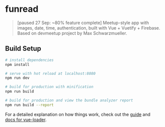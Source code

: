 # funread

> [paused 27 Sep: ~80% feature complete] Meetup-style app with images, date, time, authentication, built with Vue + Vuetify + Firebase. Based on devmeetup project by Max Schwarzmueller.

## Build Setup

``` bash
# install dependencies
npm install

# serve with hot reload at localhost:8080
npm run dev

# build for production with minification
npm run build

# build for production and view the bundle analyzer report
npm run build --report
```

For a detailed explanation on how things work, check out the [guide](http://vuejs-templates.github.io/webpack/) and [docs for vue-loader](http://vuejs.github.io/vue-loader).

